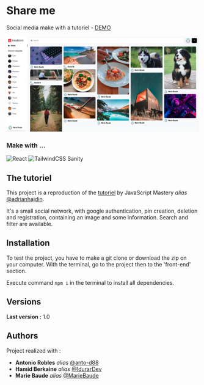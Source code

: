 # Share me
Social media make with a tutoriel - [DEMO](https://share-me-baudemarie.netlify.app/login)

![image info](./front-end/src/assets/demo.png)

### Make with ...
![React](https://img.shields.io/badge/react-%2320232a.svg?style=for-the-badge&logo=react&logoColor=%2361DAFB) ![TailwindCSS](https://img.shields.io/badge/tailwindcss-%2338B2AC.svg?style=for-the-badge&logo=tailwind-css&logoColor=white) Sanity


## The tutoriel
This project is a reproduction of the [tutoriel](https://www.youtube.com/watch?v=1RHDhtbqo94&list=WL&index=69&t=377s
) by JavaScript Mastery _alias_ [@adrianhajdin](https://github.com/adrianhajdin).

It's a small social network, with google authentication, pin creation, deletion and registration, containing an image and some information.
Search and filter are available.


## Installation

To test the project, you have to make a git clone or download the zip on your computer.
With the terminal, go to the project then to the 'front-end' section.

Execute command ``npm i`` in the terminal to install all dependencies.


## Versions
**Last version :** 1.0


## Authors
Project realized with :
* **Antonio Robles** _alias_ [@anto-d88](https://github.com/anto-d88)
* **Hamid Berkaine** _alias_ [@IdurarDev](https://github.com/IdurarDev)
* **Marie Baude** _alias_ [@MarieBaude](https://github.com/MarieBaude)
